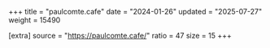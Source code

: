 +++
title = "paulcomte.cafe"
date = "2024-01-26"
updated = "2025-07-27"
weight = 15490

[extra]
source = "https://paulcomte.cafe/"
ratio = 47
size = 15
+++
